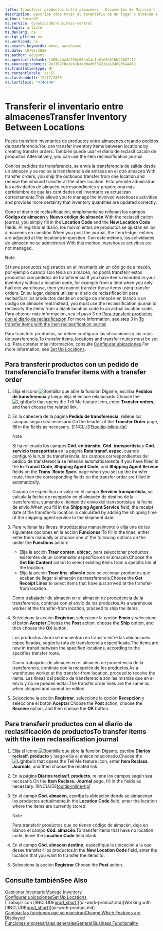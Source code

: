 ```yaml
---
title: Transferir productos entre almacenes | Documentos de Microsoft
description: Describe cómo mover el inventario de un lugar o almacén a otro con el diario de reclasificación o con pedidos de transferencia.
author: SorenGP
ms.service: dynamics365-business-central
ms.topic: article
ms.devlang: na
ms.tgt_pltfrm: na
ms.workload: na
ms.search.keywords: move, warehouse
ms.date: 10/01/2020
ms.author: edupont
ms.openlocfilehash: f406a44a3d786c06ea1ac1e61d5b51bb97b67f12
ms.sourcegitcommit: 2e7307fbe1eb3b34d0ad9356226a19409054a402
ms.translationtype: HT
ms.contentlocale: es-ES
ms.lasthandoff: 12/17/2020
ms.locfileid: "4746146"
---
```

# <a name="transfer-inventory-between-locations"></a><span data-ttu-id="dbf02-103">Transferir el inventario entre almacenes</span><span class="sxs-lookup"><span data-stu-id="dbf02-103">Transfer Inventory Between Locations</span></span>
<span data-ttu-id="dbf02-104">Puede transferir inventarios de productos entre almacenes creando pedidos de transferencia.</span><span class="sxs-lookup"><span data-stu-id="dbf02-104">You can transfer inventory items between locations by creating transfer orders.</span></span> <span data-ttu-id="dbf02-105">También puede usar el diario de reclasificación de productos.</span><span class="sxs-lookup"><span data-stu-id="dbf02-105">Alternatively, you can use the item reclassification journal.</span></span>

<span data-ttu-id="dbf02-106">Con los pedidos de transferencia, se envía la transferencia de salida desde un almacén y se recibe la transferencia de entrada en el otro almacén.</span><span class="sxs-lookup"><span data-stu-id="dbf02-106">With transfer orders, you ship the outbound transfer from one location and receive the inbound transfer at the other location.</span></span> <span data-ttu-id="dbf02-107">Esto permite administrar las actividades de almacén correspondientes y proporciona más certidumbre de que las cantidades del inventario se actualizan correctamente.</span><span class="sxs-lookup"><span data-stu-id="dbf02-107">This allows you to manage the involved warehouse activities and provides more certainty that inventory quantities are updated correctly.</span></span>

<span data-ttu-id="dbf02-108">Cono el diario de reclasificación, simplemente se rellenan los campos **Código de almacén** y **Nuevo código de almacén**.</span><span class="sxs-lookup"><span data-stu-id="dbf02-108">With the reclassification journal, you simply fill in the **Location Code** and the **New Location Code** fields.</span></span> <span data-ttu-id="dbf02-109">Al registrar el diario, los movimientos de productos se ajustan en los almacenes en cuestión.</span><span class="sxs-lookup"><span data-stu-id="dbf02-109">When you post the journal, the item ledger entries are adjusted at the locations in question.</span></span> <span data-ttu-id="dbf02-110">Con este método, las actividades de almacén no se administran.</span><span class="sxs-lookup"><span data-stu-id="dbf02-110">With this method, warehouse activities are not managed.</span></span>

> [!NOTE]  
>   <span data-ttu-id="dbf02-111">Si tiene productos registrados en el inventario sin un código de almacén, por ejemplo cuando solo tenía un almacén, no podrá transferir estos productos con pedidos de transferencia.</span><span class="sxs-lookup"><span data-stu-id="dbf02-111">If you have items recorded in your inventory without a location code, for example from a time when you only had one warehouse, then you cannot transfer those items using transfer orders.</span></span> <span data-ttu-id="dbf02-112">En su lugar, deberá utilizar el diario de reclasificación para reclasificar los productos desde un código de almacén en blanco a un código de almacén real.</span><span class="sxs-lookup"><span data-stu-id="dbf02-112">Instead, you must use the reclassification journal to reclassify the items from a blank location code to an actual location code.</span></span>  <span data-ttu-id="dbf02-113">Para obtener más información, vea el paso 3 en [Para transferir productos con el diario de reclasificación](inventory-how-transfer-between-locations.md#to-transfer-items-with-the-item-reclassification-journal).</span><span class="sxs-lookup"><span data-stu-id="dbf02-113">For more information, see step 3 in [To transfer items with the item reclassification journal](inventory-how-transfer-between-locations.md#to-transfer-items-with-the-item-reclassification-journal).</span></span>

<span data-ttu-id="dbf02-114">Para transferir productos, se deben configurar las ubicaciones y las rutas de transferencia.</span><span class="sxs-lookup"><span data-stu-id="dbf02-114">To transfer items, locations and transfer routes must be set up.</span></span> <span data-ttu-id="dbf02-115">Para obtener más información, consulte [Configurar ubicaciones](inventory-how-setup-locations.md).</span><span class="sxs-lookup"><span data-stu-id="dbf02-115">For more information, see [Set Up Locations](inventory-how-setup-locations.md).</span></span>

## <a name="to-transfer-items-with-a-transfer-order"></a><span data-ttu-id="dbf02-116">Para transferir productos con un pedido de transferencia</span><span class="sxs-lookup"><span data-stu-id="dbf02-116">To transfer items with a transfer order</span></span>
1. <span data-ttu-id="dbf02-117">Elija el icono ![Bombilla que abre la función Dígame](media/ui-search/search_small.png "Dígame qué desea hacer"), escriba **Pedidos de transferencia** y luego elija el enlace relacionado.</span><span class="sxs-lookup"><span data-stu-id="dbf02-117">Choose the ![Lightbulb that opens the Tell Me feature](media/ui-search/search_small.png "Tell me what you want to do") icon, enter **Transfer orders**, and then choose the related link.</span></span>
2. <span data-ttu-id="dbf02-118">En la cabecera de la página **Pedido de transferencia**, rellene los campos según sea necesario.</span><span class="sxs-lookup"><span data-stu-id="dbf02-118">On the header of the **Transfer Order** page, fill in the fields as necessary.</span></span> [!INCLUDE[tooltip-inline-tip](includes/tooltip-inline-tip_md.md)]

    > [!NOTE]  
    >   <span data-ttu-id="dbf02-119">Si ha rellenado los campos **Cód. en tránsito**, **Cód. transportista** y **Cód. servicio transportista** en la página **Ruta transf. espec.** cuando configuró la ruta de transferencia, los campos correspondientes del pedido de transferencia se rellenan automáticamente.</span><span class="sxs-lookup"><span data-stu-id="dbf02-119">If you have filled in the **In-Transit Code**, **Shipping Agent Code**, and **Shipping Agent Service** fields on the **Trans. Route Spec.** page when you set up the transfer route, then the corresponding fields on the transfer order are filled in automatically.</span></span>

    <span data-ttu-id="dbf02-120">Cuando se especifica un valor en el campo **Servicio transportista**, se calcula la fecha de recepción en el almacén de destino de la transferencia, sumando el tiempo de envío del transportista a la fecha de envío.</span><span class="sxs-lookup"><span data-stu-id="dbf02-120">When you fill in the **Shipping Agent Service** field, the receipt date at the transfer-to location is calculated by adding the shipping time of the shipping agent service to the shipment date.</span></span>

3. <span data-ttu-id="dbf02-121">Para rellenar las líneas, introdúzcalas manualmente o elija una de las siguientes opciones en la acción **Funciones**:</span><span class="sxs-lookup"><span data-stu-id="dbf02-121">To fill in the lines, either enter them manually or choose one of the following options on the under the **Functions** action:</span></span>
    - <span data-ttu-id="dbf02-122">Elija la acción **Traer conten. ubicac.** para seleccionar productos existentes de un contenedor específico en el almacén.</span><span class="sxs-lookup"><span data-stu-id="dbf02-122">Choose the **Get Bin Content** action to select existing items from a specific bin at the location.</span></span>
    - <span data-ttu-id="dbf02-123">Elija la acción **Traer líns. albarán** para seleccionar productos que acaban de llegar al almacén de transferencia.</span><span class="sxs-lookup"><span data-stu-id="dbf02-123">Choose the **Get Receipt Lines** to select items that have just arrived at the transfer-from location.</span></span>   

    <span data-ttu-id="dbf02-124">Como trabajador de almacén en el almacén de procedencia de la transferencia, continúe con el envío de los productos.</span><span class="sxs-lookup"><span data-stu-id="dbf02-124">As a warehouse worker at the transfer-from location, proceed to ship the items.</span></span>
4. <span data-ttu-id="dbf02-125">Seleccione la acción **Registrar**, seleccione la opción **Envío** y seleccione el botón **Aceptar**.</span><span class="sxs-lookup"><span data-stu-id="dbf02-125">Choose the **Post** action, choose the **Ship** option, and then choose the **OK** button.</span></span>

    <span data-ttu-id="dbf02-126">Los productos ahora se encuentran en tránsito entre las ubicaciones especificadas, según la ruta de transferencia especificada.</span><span class="sxs-lookup"><span data-stu-id="dbf02-126">The items are now in transit between the specified locations, according to the specifies transfer route.</span></span>

    <span data-ttu-id="dbf02-127">Como trabajador de almacén en el almacén de procedencia de la transferencia, continúe con la recepción de los productos.</span><span class="sxs-lookup"><span data-stu-id="dbf02-127">As a warehouse worker at the transfer-from location, proceed to receive the items.</span></span> <span data-ttu-id="dbf02-128">Las líneas del pedido de transferencia son las mismas que en el envío y no se pueden editar.</span><span class="sxs-lookup"><span data-stu-id="dbf02-128">The transfer order lines are the same as when shipped and cannot be edited.</span></span>
5. <span data-ttu-id="dbf02-129">Seleccione la acción **Registrar**, seleccione la opción **Recepción** y seleccione el botón **Aceptar**.</span><span class="sxs-lookup"><span data-stu-id="dbf02-129">Choose the **Post** action, choose the **Receive** option, and then choose the **OK** button.</span></span>

## <a name="to-transfer-items-with-the-item-reclassification-journal"></a><span data-ttu-id="dbf02-130">Para transferir productos con el diario de reclasificación de productos</span><span class="sxs-lookup"><span data-stu-id="dbf02-130">To transfer items with the item reclassification journal</span></span>
1. <span data-ttu-id="dbf02-131">Elija el icono ![Bombilla que abre la función Dígame](media/ui-search/search_small.png "Dígame qué desea hacer"), escriba **Diarios reclasif. producto** y luego elija el enlace relacionado.</span><span class="sxs-lookup"><span data-stu-id="dbf02-131">Choose the ![Lightbulb that opens the Tell Me feature](media/ui-search/search_small.png "Tell me what you want to do") icon, enter **Item Reclass. Journals**, and then choose the related link.</span></span>
2. <span data-ttu-id="dbf02-132">En la página **Diarios reclasif. producto**, rellene los campos según sea necesario.</span><span class="sxs-lookup"><span data-stu-id="dbf02-132">On the **Item Reclass. Journal** page, fill in the fields as necessary.</span></span> [!INCLUDE[tooltip-inline-tip](includes/tooltip-inline-tip_md.md)]
3. <span data-ttu-id="dbf02-133">En el campo **Cód. almacén**, escriba la ubicación donde se almacenan los productos actualmente.</span><span class="sxs-lookup"><span data-stu-id="dbf02-133">In the **Location Code** field, enter the location where the items are currently stored.</span></span>

    > [!NOTE]  
    >   <span data-ttu-id="dbf02-134">Para transferir productos que no tienen código de almacén, deje en blanco el campo **Cód. almacén**.</span><span class="sxs-lookup"><span data-stu-id="dbf02-134">To transfer items that have no location code, leave the **Location Code** field blank.</span></span>
4. <span data-ttu-id="dbf02-135">En el campo **Cód. almacén destino**, especifique la ubicación a la que desee transferir los productos.</span><span class="sxs-lookup"><span data-stu-id="dbf02-135">In the **New Location Code** field, enter the location that you want to transfer the items to.</span></span>
5. <span data-ttu-id="dbf02-136">Seleccione la acción **Registrar**.</span><span class="sxs-lookup"><span data-stu-id="dbf02-136">Choose the **Post** action.</span></span>

## <a name="see-also"></a><span data-ttu-id="dbf02-137">Consulte también</span><span class="sxs-lookup"><span data-stu-id="dbf02-137">See Also</span></span>
[<span data-ttu-id="dbf02-138">Gestionar inventario</span><span class="sxs-lookup"><span data-stu-id="dbf02-138">Manage Inventory</span></span>](inventory-manage-inventory.md)  
[<span data-ttu-id="dbf02-139">Configurar ubicaciones</span><span class="sxs-lookup"><span data-stu-id="dbf02-139">Set Up Locations</span></span>](inventory-how-setup-locations.md)  
<span data-ttu-id="dbf02-140">[Trabajar con [!INCLUDE[prod_short](includes/prod_short.md)]](ui-work-product.md)</span><span class="sxs-lookup"><span data-stu-id="dbf02-140">[Working with [!INCLUDE[prod_short](includes/prod_short.md)]](ui-work-product.md)</span></span>  
[<span data-ttu-id="dbf02-141">Cambiar las funciones que se muestran</span><span class="sxs-lookup"><span data-stu-id="dbf02-141">Change Which Features are Displayed</span></span>](ui-experiences.md)  
[<span data-ttu-id="dbf02-142">Funciones empresariales generales</span><span class="sxs-lookup"><span data-stu-id="dbf02-142">General Business Functionality</span></span>](ui-across-business-areas.md)
